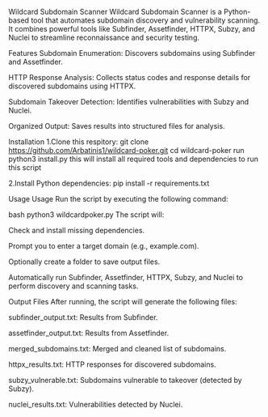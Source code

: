 Wildcard Subdomain Scanner
Wildcard Subdomain Scanner is a Python-based tool that automates subdomain discovery and vulnerability scanning. It combines powerful tools like Subfinder, Assetfinder, HTTPX, Subzy, and Nuclei to streamline reconnaissance and security testing.

Features
Subdomain Enumeration: Discovers subdomains using Subfinder and Assetfinder.

HTTP Response Analysis: Collects status codes and response details for discovered subdomains using HTTPX.

Subdomain Takeover Detection: Identifies vulnerabilities with Subzy and Nuclei.

Organized Output: Saves results into structured files for analysis.

Installation
1.Clone this respitory:
git clone https://github.com/Arbatinis1/wildcard-poker.git
cd wildcard-poker
run python3 install.py this will install all required tools and dependencies to run this script

2.Install Python dependencies:
pip install -r requirements.txt

Usage
Usage
Run the script by executing the following command:

bash
python3 wildcardpoker.py
The script will:

Check and install missing dependencies.

Prompt you to enter a target domain (e.g., example.com).

Optionally create a folder to save output files.

Automatically run Subfinder, Assetfinder, HTTPX, Subzy, and Nuclei to perform discovery and scanning tasks.

Output Files
After running, the script will generate the following files:

subfinder_output.txt: Results from Subfinder.

assetfinder_output.txt: Results from Assetfinder.

merged_subdomains.txt: Merged and cleaned list of subdomains.

httpx_results.txt: HTTP responses for discovered subdomains.

subzy_vulnerable.txt: Subdomains vulnerable to takeover (detected by Subzy).

nuclei_results.txt: Vulnerabilities detected by Nuclei.

